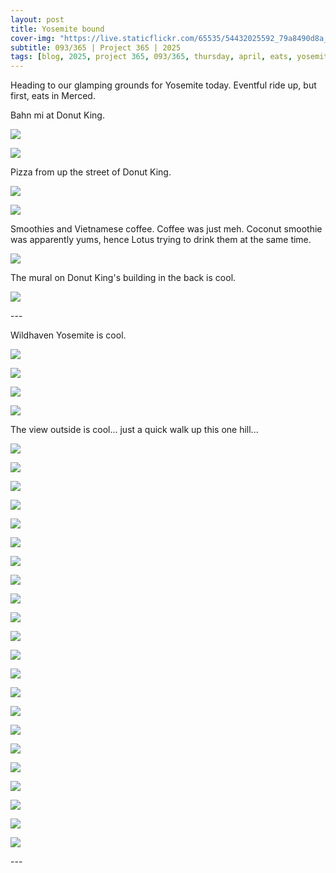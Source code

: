 ```yaml
---
layout: post
title: Yosemite bound
cover-img: "https://live.staticflickr.com/65535/54432025592_79a8490d8a_h.jpg"
subtitle: 093/365 | Project 365 | 2025
tags: [blog, 2025, project 365, 093/365, thursday, april, eats, yosemite, merced, spring break]
---
```

<style>
  .intro-header.big-img {
    background-position:center; 
  }
</style>
Heading to our glamping grounds for Yosemite today. Eventful ride up, but first, eats in Merced.

Bahn mi at Donut King.
<p class="post-img-wrap">
  <img src="https://live.staticflickr.com/65535/54429663083_8f3a706d6b_h.jpg">
</p>
<p class="post-img-wrap">
  <img src="https://live.staticflickr.com/65535/54429787875_96ecaa80e5_h.jpg">
</p>
Pizza from up the street of Donut King.
<p class="post-img-wrap">
  <img src="https://live.staticflickr.com/65535/54429413801_11b9e041e9_h.jpg">
</p>
<p class="post-img-wrap">
  <img src="https://live.staticflickr.com/65535/54428554097_7cad2d7bfe_h.jpg">
</p>
Smoothies and Vietnamese coffee. Coffee was just meh. Coconut smoothie was apparently yums, hence Lotus trying to drink them at the same time.
<p class="post-img-wrap">
  <img src="https://live.staticflickr.com/65535/54430344218_b41d39114c_h.jpg">
</p>
The mural on Donut King's building in the back is cool.
<p class="post-img-wrap">
  <img src="https://live.staticflickr.com/65535/54430806991_1f65e33243_h.jpg">
</p>
---

Wildhaven Yosemite is cool.
<p class="post-img-wrap">
  <img src="https://live.staticflickr.com/65535/54431190075_0d6a0a33e5_h.jpg">
</p>
<p class="post-img-wrap">
  <img src="https://live.staticflickr.com/65535/54431064808_b62c9ce6b8_h.jpg">
</p>
<p class="post-img-wrap">
  <img src="https://live.staticflickr.com/65535/54431194210_9e6a439014_h.jpg">
</p>
<p class="post-img-wrap">
  <img src="https://live.staticflickr.com/65535/54429959462_1a47616de7_h.jpg">
</p>
The view outside is cool... just a quick walk up this one hill...
<p class="post-img-wrap">
  <img src="https://live.staticflickr.com/65535/54429962212_9e6b1b352a_h.jpg">
</p>
<p class="post-img-wrap">
  <img src="https://live.staticflickr.com/65535/54431017189_17268f2716_h.jpg">
</p>
<p class="post-img-wrap">
  <img src="https://live.staticflickr.com/65535/54429961952_a029989a17_h.jpg">
</p>
<p class="post-img-wrap">
  <img src="https://live.staticflickr.com/65535/54431197020_cbd287886d_h.jpg">
</p>
<p class="post-img-wrap">
  <img src="https://live.staticflickr.com/65535/54429965077_368dcbfe23_h.jpg">
</p>
<p class="post-img-wrap">
  <img src="https://live.staticflickr.com/65535/54430817131_badbb1f8bd_h.jpg">
</p>
<p class="post-img-wrap">
  <img src="https://live.staticflickr.com/65535/54431070983_fb90c51e03_h.jpg">
</p>
<p class="post-img-wrap">
  <img src="https://live.staticflickr.com/65535/54431071368_32b99f7f01_h.jpg">
</p>
<p class="post-img-wrap">
  <img src="https://live.staticflickr.com/65535/54431071723_abada755b1_h.jpg">
</p>
<p class="post-img-wrap">
  <img src="https://live.staticflickr.com/65535/54432587274_9deea1e735_h.jpg">
</p>
<p class="post-img-wrap">
  <img src="https://live.staticflickr.com/65535/54433143020_b824029ab7_h.jpg">
</p>
<p class="post-img-wrap">
  <img src="https://live.staticflickr.com/65535/54433134503_b8d842593e_h.jpg">
</p>
<p class="post-img-wrap">
  <img src="https://live.staticflickr.com/65535/54433019828_a5c612a83b_h.jpg">
</p>
<p class="post-img-wrap">
  <img src="https://live.staticflickr.com/65535/54432766111_68805b5e55_h.jpg">
</p>
<p class="post-img-wrap">
  <img src="https://live.staticflickr.com/65535/54433020288_9498d04b94_h.jpg">
</p>
<p class="post-img-wrap">
  <img src="https://live.staticflickr.com/65535/54431911817_b8c0b10da0_h.jpg">
</p>
<p class="post-img-wrap">
  <img src="https://live.staticflickr.com/65535/54432881051_38ae45d059_h.jpg">
</p>
<p class="post-img-wrap">
  <img src="https://live.staticflickr.com/65535/54433144275_ee4dbf7b23_h.jpg">
</p>
<p class="post-img-wrap">
  <img src="https://live.staticflickr.com/65535/54433135368_db233b1497_h.jpg">
</p>
<p class="post-img-wrap">
  <img src="https://live.staticflickr.com/65535/54433134778_a8ab91932e_h.jpg">
</p>
<p class="post-img-wrap">
  <img src="https://live.staticflickr.com/65535/54432881351_7c8bcf16bf_h.jpg">
</p>
<p class="post-img-wrap">
  <img src="https://live.staticflickr.com/65535/54432025592_79a8490d8a_h.jpg">
</p>
---
